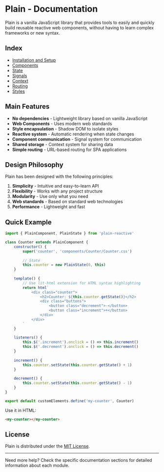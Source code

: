# Plain - Documentation

Plain is a vanilla JavaScript library that provides tools to easily and quickly build reusable reactive web components, without having to learn complex frameworks or new syntax.

## Index

- [Installation and Setup](./installation.md)
- [Components](./components.md)
- [State](./state.md)
- [Signals](./signals.md)
- [Context](./context.md)
- [Routing](./router.md)
- [Styles](./styles.md)

## Main Features

- **No dependencies** - Lightweight library based on vanilla JavaScript
- **Web Components** - Uses modern web standards
- **Style encapsulation** - Shadow DOM to isolate styles
- **Reactive system** - Automatic rendering when state changes
- **Component communication** - Signal system for communication
- **Shared storage** - Context system for sharing data
- **Simple routing** - URL-based routing for SPA applications

## Design Philosophy

Plain has been designed with the following principles:

1. **Simplicity** - Intuitive and easy-to-learn API
2. **Flexibility** - Works with any project structure
3. **Modularity** - Use only what you need
4. **Web standards** - Based on standard web technologies
5. **Performance** - Lightweight and fast

## Quick Example

```javascript
import { PlainComponent, PlainState } from 'plain-reactive'

class Counter extends PlainComponent {
    constructor() {
        super('counter', 'components/Counter/Counter.css')
        
        // State
        this.counter = new PlainState(0, this)
    }
    
    template() {
        // Use lit-html extension for HTML syntax highlighting
        return html`
            <div class="counter">
                <h2>Counter: ${this.counter.getState()}</h2>
                <div class="buttons">
                    <button class="decrement">-</button>
                    <button class="increment">+</button>
                </div>
            </div>
        `
    }
    
    listeners() {
        this.$('.increment').onclick = () => this.increment()
        this.$('.decrement').onclick = () => this.decrement()
    }
    
    increment() {
        this.counter.setState(this.counter.getState() + 1)
    }
    
    decrement() {
        this.counter.setState(this.counter.getState() - 1)
    }
}

export default customElements.define('my-counter', Counter)
```

Use it in HTML:

```html
<my-counter></my-counter>
```

## License

Plain is distributed under the [MIT License](https://opensource.org/licenses/MIT).

---

Need more help? Check the specific documentation sections for detailed information about each module. 